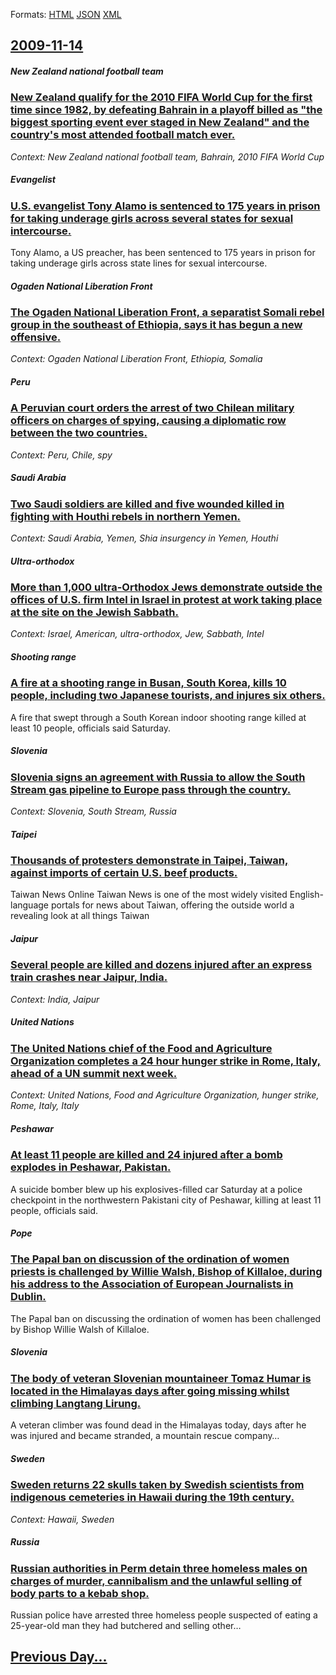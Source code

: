 
Formats: [HTML](2009/11/14/index.html)  [JSON](2009/11/14/index.json)  [XML](2009/11/14/index.xml)  

## [2009-11-14](/news/2009/11/14/index.md)

##### New Zealand national football team
### [ New Zealand qualify for the 2010 FIFA World Cup for the first time since 1982, by defeating Bahrain in a playoff billed as "the biggest sporting event ever staged in New Zealand" and the country's most attended football match ever. ](/news/2009/11/14/new-zealand-qualify-for-the-2010-fifa-world-cup-for-the-first-time-since-1982-by-defeating-bahrain-in-a-playoff-billed-as-the-biggest-spo.md)
_Context: New Zealand national football team, Bahrain, 2010 FIFA World Cup_

##### Evangelist
### [ U.S. evangelist Tony Alamo is sentenced to 175 years in prison for taking underage girls across several states for sexual intercourse. ](/news/2009/11/14/u-s-evangelist-tony-alamo-is-sentenced-to-175-years-in-prison-for-taking-underage-girls-across-several-states-for-sexual-intercourse.md)
Tony Alamo, a US preacher, has been sentenced to 175 years in prison for taking underage girls across state lines for sexual intercourse.

##### Ogaden National Liberation Front
### [ The Ogaden National Liberation Front, a separatist Somali rebel group in the southeast of Ethiopia, says it has begun a new offensive. ](/news/2009/11/14/the-ogaden-national-liberation-front-a-separatist-somali-rebel-group-in-the-southeast-of-ethiopia-says-it-has-begun-a-new-offensive.md)
_Context: Ogaden National Liberation Front, Ethiopia, Somalia_

##### Peru
### [ A Peruvian court orders the arrest of two Chilean military officers on charges of spying, causing a diplomatic row between the two countries. ](/news/2009/11/14/a-peruvian-court-orders-the-arrest-of-two-chilean-military-officers-on-charges-of-spying-causing-a-diplomatic-row-between-the-two-countrie.md)
_Context: Peru, Chile, spy_

##### Saudi Arabia
### [ Two Saudi soldiers are killed and five wounded killed in fighting with Houthi rebels in northern Yemen. ](/news/2009/11/14/two-saudi-soldiers-are-killed-and-five-wounded-killed-in-fighting-with-houthi-rebels-in-northern-yemen.md)
_Context: Saudi Arabia, Yemen, Shia insurgency in Yemen, Houthi_

##### Ultra-orthodox
### [ More than 1,000 ultra-Orthodox Jews demonstrate outside the offices of U.S. firm Intel in Israel in protest at work taking place at the site on the Jewish Sabbath. ](/news/2009/11/14/more-than-1-000-ultra-orthodox-jews-demonstrate-outside-the-offices-of-u-s-firm-intel-in-israel-in-protest-at-work-taking-place-at-the-sit.md)
_Context: Israel, American, ultra-orthodox, Jew, Sabbath, Intel_

##### Shooting range
### [ A fire at a shooting range in Busan, South Korea, kills 10 people, including two Japanese tourists, and injures six others. ](/news/2009/11/14/a-fire-at-a-shooting-range-in-busan-south-korea-kills-10-people-including-two-japanese-tourists-and-injures-six-others.md)
A fire that swept through a South Korean indoor shooting range killed at least 10 people, officials said Saturday.

##### Slovenia
### [ Slovenia signs an agreement with Russia to allow the South Stream gas pipeline to Europe pass through the country. ](/news/2009/11/14/slovenia-signs-an-agreement-with-russia-to-allow-the-south-stream-gas-pipeline-to-europe-pass-through-the-country.md)
_Context: Slovenia, South Stream, Russia_

##### Taipei
### [ Thousands of protesters demonstrate in Taipei, Taiwan, against imports of certain U.S. beef products. ](/news/2009/11/14/thousands-of-protesters-demonstrate-in-taipei-taiwan-against-imports-of-certain-u-s-beef-products.md)
Taiwan News Online Taiwan News is one of the most widely visited English-language portals for news about Taiwan, offering the outside world a revealing look at all things Taiwan

##### Jaipur
### [ Several people are killed and dozens injured after an express train crashes near Jaipur, India. ](/news/2009/11/14/several-people-are-killed-and-dozens-injured-after-an-express-train-crashes-near-jaipur-india.md)
_Context: India, Jaipur_

##### United Nations
### [ The United Nations chief of the Food and Agriculture Organization completes a 24 hour hunger strike in Rome, Italy, ahead of a UN summit next week. ](/news/2009/11/14/the-united-nations-chief-of-the-food-and-agriculture-organization-completes-a-24-hour-hunger-strike-in-rome-italy-ahead-of-a-un-summit-ne.md)
_Context: United Nations, Food and Agriculture Organization, hunger strike, Rome, Italy, Italy_

##### Peshawar
### [ At least 11 people are killed and 24 injured after a bomb explodes in Peshawar, Pakistan. ](/news/2009/11/14/at-least-11-people-are-killed-and-24-injured-after-a-bomb-explodes-in-peshawar-pakistan.md)
A suicide bomber blew up his explosives-filled car Saturday at a police checkpoint in the northwestern Pakistani city of Peshawar, killing at least 11 people, officials said.

##### Pope
### [ The Papal ban on discussion of the ordination of women priests is challenged by Willie Walsh, Bishop of Killaloe, during his address to the Association of European Journalists in Dublin. ](/news/2009/11/14/the-papal-ban-on-discussion-of-the-ordination-of-women-priests-is-challenged-by-willie-walsh-bishop-of-killaloe-during-his-address-to-the.md)
The Papal ban on discussing the ordination of women has been challenged by Bishop Willie Walsh of Killaloe.

##### Slovenia
### [ The body of veteran Slovenian mountaineer Tomaz Humar is located in the Himalayas days after going missing whilst climbing Langtang Lirung. ](/news/2009/11/14/the-body-of-veteran-slovenian-mountaineer-tomaa3-4-humar-is-located-in-the-himalayas-days-after-going-missing-whilst-climbing-langtang-lirung.md)
A veteran climber was found dead in the Himalayas today, days after he was injured and became stranded, a mountain rescue company&hellip;

##### Sweden
### [ Sweden returns 22 skulls taken by Swedish scientists from indigenous cemeteries in Hawaii during the 19th century. ](/news/2009/11/14/sweden-returns-22-skulls-taken-by-swedish-scientists-from-indigenous-cemeteries-in-hawaii-during-the-19th-century.md)
_Context: Hawaii, Sweden_

##### Russia
### [ Russian authorities in Perm detain three homeless males on charges of murder, cannibalism and the unlawful selling of body parts to a kebab shop. ](/news/2009/11/14/russian-authorities-in-perm-detain-three-homeless-males-on-charges-of-murder-cannibalism-and-the-unlawful-selling-of-body-parts-to-a-kebab.md)
Russian police have arrested three homeless people suspected of eating a 25-year-old man they had butchered and selling other&hellip;

## [Previous Day...](/news/2009/11/13/index.md)

